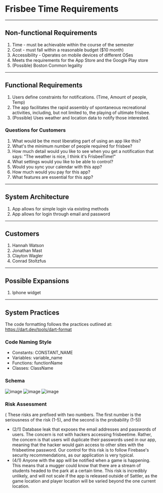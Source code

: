 # Frisbee Time Requirements

****

## Non-functional Requirements

1. Time - must be achievable within the course of the semester
2. Cost - must fall within a reasonable budget ($10 month)
3. Accessibility - Operates on mobile devices of different OSes
4. Meets the requirements for the App Store and the Google Play store
5. (Possible) Boston Common legality

****

## Functional Requirements

1. Users define constraints for notifications. (Time, Amount of people, Temp)
2. The app facilitates the rapid assembly of spontaneous recreational activities, including, but not limited to, the
   playing of ultimate frisbee.
3. (Possible) Uses weather and location data to notify those interested.

### Questions for Customers

1. What would be the most liberating part of using an app like this?
2. What's the minimum number of people required for frisbee?
3. How much detail would you like to see when you get a notification that says: "The weather is nice, I think it's
   FrisbeeTime!"
4. What settings would you like to be able to control?
5. Would you sync your calendar with this app?
6. How much would you pay for this app?
7. What features are essential for this app?

****

## System Architecture

1. App allows for simple login via existing methods
2. App allows for login through email and password

****

## Customers

1. Hannah Watson
2. Jonathan Mast
3. Clayton Wagler
4. Conrad Stoltzfus

****

## Possible Expansions

1. Iphone widget

****

## System Practices

The code formatting follows the practices outlined at: https://dart.dev/tools/dart-format

### Code Naming Style

- Constants: CONSTANT_NAME
- Variables: variable_name
- Functions: functionName
- Classes: ClassName

### Schema

![image](https://github.com/JonathanBergen/frisbee-time/assets/72107680/861ad4c7-26b1-447b-b2ed-09f7806a8182)
![image](https://github.com/JonathanBergen/frisbee-time/assets/72107680/931accd8-25a7-4806-bd72-41217fab50cf)
![image](https://github.com/JonathanBergen/frisbee-time/assets/91574942/c3f7c17c-61fa-4df3-9a76-eddcb8cd1b04)

### Risk Assessment

( These risks are prefixed with two numbers. The first number is the seriousness of the risk (1-5), and the second is
the probability (1-5))

- (2/1) Database leak that exposes the email addresses and passwords of users. The concern is not with hackers accessing
  frisbeetime. Rather, the concern is that users will duplicate their passwords used in our app, meaning that the hacker
  would gain access to other sites with the frisbeetime password. Our control for this risk is to follow Firebase's
  security recommendations, as our application is very typical.
- (4/1) Anyone with the app will be notified when a game is happening. This means that a mugger could know that there
  are a stream of students headed to the park at a certain time. This risk is incredibly unlikely, and will not scale if
  the app is released outside of Sattler, as the game location and player location will be varied beyond the one current
  location.

